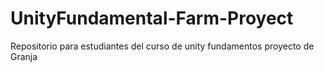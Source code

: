 # UnityFundamental-Farm-Proyect
Repositorio para estudiantes del curso de unity fundamentos proyecto de Granja

